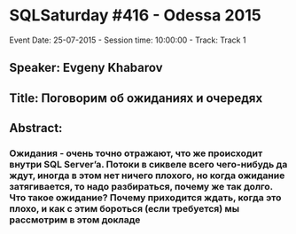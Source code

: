 # SQLSaturday #416 - Odessa 2015
Event Date: 25-07-2015 - Session time: 10:00:00 - Track: Track 1
## Speaker: Evgeny Khabarov
## Title: Поговорим об ожиданиях и очередях
## Abstract:
### Ожидания - очень точно отражают, что же происходит внутри SQL Server’a. Потоки в сиквеле всего чего-нибудь да ждут, иногда в этом нет ничего плохого, но когда ожидание затягивается, то надо разбираться, почему же так долго. Что такое ожидание? Почему приходится ждать, когда это плохо, и как с этим бороться (если требуется) мы рассмотрим в этом докладе
